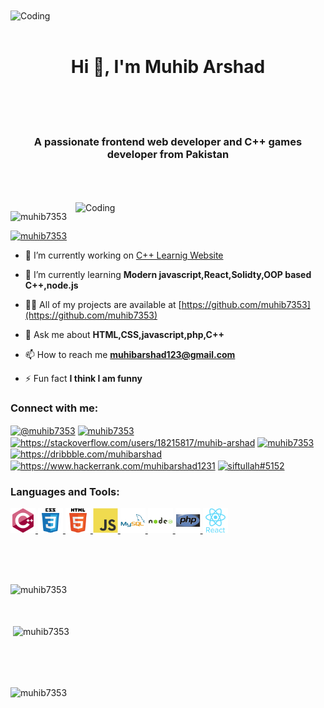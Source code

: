 <img align="center" alt="Coding" width="400" src="https://encrypted-tbn0.gstatic.com/images?q=tbn:ANd9GcTJ918WArSbZuxZ-YxmqVcY67ROOTz0Vhae_AOrPBMAbfGpN0qzoxu-bdkVxrGaMQUhggM&usqp=CAU">
<br>
<br>
<h1 align="center">Hi 👋, I'm Muhib Arshad</h1>
<br>
<br>
<br>
<h3 align="center">A passionate frontend web developer and C++ games developer from Pakistan</h3>
<br>
<br>
<br>
<img align="right" alt="Coding" width="400" src="https://encrypted-tbn0.gstatic.com/images?q=tbn:ANd9GcRzhVd3zc60_cBVsl9dLO0oesE3lmX_vBdQjXkGxr3MctjKhi1_THA4HcMS1V53l8IBUyk&usqp=CAU">

<p align="left"> <img src="https://komarev.com/ghpvc/?username=muhib7353&label=Profile%20views&color=0e75b6&style=flat" alt="muhib7353" /> </p>

<p align="left"> <a href="https://twitter.com/muhib7353" target="blank"><img src="https://img.shields.io/twitter/follow/muhib7353?logo=twitter&style=for-the-badge" alt="muhib7353" /></a> </p>

- 🔭 I’m currently working on [C++ Learnig Website](https://muhibalpha.netlify.app/)

- 🌱 I’m currently learning **Modern javascript,React,Solidty,OOP based C++,node.js**

- 👨‍💻 All of my projects are available at [https://github.com/muhib7353](https://github.com/muhib7353)

- 💬 Ask me about **HTML,CSS,javascript,php,C++**

- 📫 How to reach me **muhibarshad123@gmail.com**

- ⚡ Fun fact **I think I am funny**

<h3 align="left">Connect with me:</h3>
<p align="left">
<a href="https://dev.to/@muhib7353" target="blank"><img align="center" src="https://raw.githubusercontent.com/rahuldkjain/github-profile-readme-generator/master/src/images/icons/Social/devto.svg" alt="@muhib7353" height="30" width="40" /></a>
<a href="https://twitter.com/muhib7353" target="blank"><img align="center" src="https://raw.githubusercontent.com/rahuldkjain/github-profile-readme-generator/master/src/images/icons/Social/twitter.svg" alt="muhib7353" height="30" width="40" /></a>
<a href="https://stackoverflow.com/users/https://stackoverflow.com/users/18215817/muhib-arshad" target="blank"><img align="center" src="https://raw.githubusercontent.com/rahuldkjain/github-profile-readme-generator/master/src/images/icons/Social/stack-overflow.svg" alt="https://stackoverflow.com/users/18215817/muhib-arshad" height="30" width="40" /></a>
<a href="https://instagram.com/muhib7353" target="blank"><img align="center" src="https://raw.githubusercontent.com/rahuldkjain/github-profile-readme-generator/master/src/images/icons/Social/instagram.svg" alt="muhib7353" height="30" width="40" /></a>
<a href="https://dribbble.com/https://dribbble.com/muhibarshad" target="blank"><img align="center" src="https://raw.githubusercontent.com/rahuldkjain/github-profile-readme-generator/master/src/images/icons/Social/dribbble.svg" alt="https://dribbble.com/muhibarshad" height="30" width="40" /></a>
<a href="https://www.hackerrank.com/https://www.hackerrank.com/muhibarshad1231" target="blank"><img align="center" src="https://raw.githubusercontent.com/rahuldkjain/github-profile-readme-generator/master/src/images/icons/Social/hackerrank.svg" alt="https://www.hackerrank.com/muhibarshad1231" height="30" width="40" /></a>
<a href="https://discord.gg/siftullah#5152" target="blank"><img align="center" src="https://raw.githubusercontent.com/rahuldkjain/github-profile-readme-generator/master/src/images/icons/Social/discord.svg" alt="siftullah#5152" height="30" width="40" /></a>
</p>

<h3 align="left">Languages and Tools:</h3>
<p align="left"> <a href="https://www.w3schools.com/cpp/" target="_blank" rel="noreferrer"> <img src="https://raw.githubusercontent.com/devicons/devicon/master/icons/cplusplus/cplusplus-original.svg" alt="cplusplus" width="40" height="40"/> </a> <a href="https://www.w3schools.com/css/" target="_blank" rel="noreferrer"> <img src="https://raw.githubusercontent.com/devicons/devicon/master/icons/css3/css3-original-wordmark.svg" alt="css3" width="40" height="40"/> </a> <a href="https://www.w3.org/html/" target="_blank" rel="noreferrer"> <img src="https://raw.githubusercontent.com/devicons/devicon/master/icons/html5/html5-original-wordmark.svg" alt="html5" width="40" height="40"/> </a> <a href="https://developer.mozilla.org/en-US/docs/Web/JavaScript" target="_blank" rel="noreferrer"> <img src="https://raw.githubusercontent.com/devicons/devicon/master/icons/javascript/javascript-original.svg" alt="javascript" width="40" height="40"/> </a> <a href="https://www.mysql.com/" target="_blank" rel="noreferrer"> <img src="https://raw.githubusercontent.com/devicons/devicon/master/icons/mysql/mysql-original-wordmark.svg" alt="mysql" width="40" height="40"/> </a> <a href="https://nodejs.org" target="_blank" rel="noreferrer"> <img src="https://raw.githubusercontent.com/devicons/devicon/master/icons/nodejs/nodejs-original-wordmark.svg" alt="nodejs" width="40" height="40"/> </a> <a href="https://www.php.net" target="_blank" rel="noreferrer"> <img src="https://raw.githubusercontent.com/devicons/devicon/master/icons/php/php-original.svg" alt="php" width="40" height="40"/> </a> <a href="https://reactjs.org/" target="_blank" rel="noreferrer"> <img src="https://raw.githubusercontent.com/devicons/devicon/master/icons/react/react-original-wordmark.svg" alt="react" width="40" height="40"/> </a> </p>
<br>
<br>
<br>
<p><img align="left" src="https://github-readme-stats.vercel.app/api/top-langs?username=muhib7353&show_icons=true&locale=en&layout=compact" alt="muhib7353" /></p>
<br>
<br>
<br>

<p>&nbsp;<img align="center" src="https://github-readme-stats.vercel.app/api?username=muhib7353&show_icons=true&locale=en" alt="muhib7353" /></p>
<br>
<br>
<br>

<p><img align="center" src="https://github-readme-streak-stats.herokuapp.com/?user=muhib7353&" alt="muhib7353" /></p>
<br>
<br>
<br>
